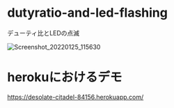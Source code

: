 # dutyratio-and-led-flashing
デューティ比とLEDの点滅

![Screenshot_20220125_115630](https://user-images.githubusercontent.com/84060648/150902693-898daeb8-32f6-4655-82c8-4edf63cbe457.png)

# herokuにおけるデモ

https://desolate-citadel-84156.herokuapp.com/
